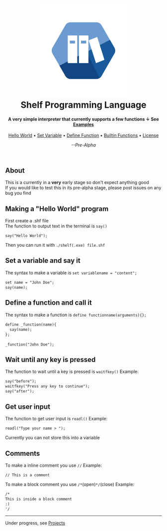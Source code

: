 <h1 align="center">
  <br>
  <img src="https://raw.githubusercontent.com/robi0t/Shelf/main/img/shelf.png" alt="Shelf" width="300">
  <br>
  Shelf Programming Language
  <br>
</h1>

<h4 align="center">A very simple interpreter that currently supports a few functions ↓ See <a href="https://github.com/robi0t/Shelf/tree/main/examples">Examples</a></h4>

<p align="center">
  <a href="#making-a-hello-world-program">Hello World</a> •
  <a href="#set-a-variable-and-say-it">Set Variable</a> •
  <a href="#define-a-function-and-call-it">Define Function</a> •
  <a href="#wait-until-any-key-is-pressed">Builtin Functions</a> •
  <a href="./LICENSE">License</a>
</p>

<p align="center"><i>--Pre-Alpha</i></p>
<br>

About
------------------------
This is a currently in a **very** early stage so don't expect anything good\
If you would like to test this in its pre-alpha stage, please post issues on any bug you find

Making a "Hello World" program 
------------------------
First create a .shf file\
The function to output text in the terminal is `say()`
```
say("Hello World");
```
Then you can run it with `./shelf(.exe) file.shf` 

Set a variable and say it
------------------------
The syntax to make a variable is `set variablename = "content";`
```
set name = "John Doe";
say(name);
```

Define a function and call it
------------------------
The syntax to make a function is `define functionname(arguments){};`
```
define _function(name){
  say(name);
};

_function("John Doe");
```

Wait until any key is pressed
------------------------
The function to wait until a key is pressed is `waitfkey()`
Example:
```
say("before");
waitfkey("Press any key to continue");
say("after");
```

Get user input
------------------------
The function to get user input is `readl()`
Example:
```
readl("Type your name > ");
```
Currently you can not store this into a variable

Comments
------------------------
To make a inline comment you use `//`
Example:
```
// This is a comment
```
To make a block comment you use `/*`(open)`*/`(close)
Example:
```
/*
This is inside a block comment
:)
'/
```

---
Under progress, see [Projects](https://github.com/robi0t/Shelf/projects/1) 

